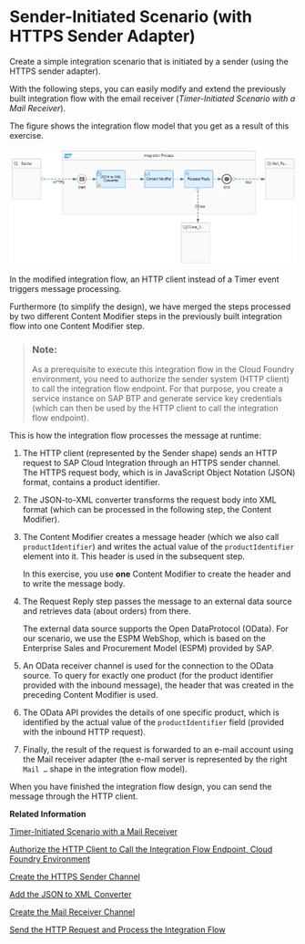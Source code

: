 <!-- loioccdb189ad99a4db0908150c799cbe9e3 -->

# Sender-Initiated Scenario \(with HTTPS Sender Adapter\)

Create a simple integration scenario that is initiated by a sender \(using the HTTPS sender adapter\).

With the following steps, you can easily modify and extend the previously built integration flow with the email receiver \(*Timer-Initiated Scenario with a Mail Receiver*\).

The figure shows the integration flow model that you get as a result of this exercise.

![](images/Integration_Flow_HTTPS_Sender_21409fc.png)



In the modified integration flow, an HTTP client instead of a Timer event triggers message processing.

Furthermore \(to simplify the design\), we have merged the steps processed by two different Content Modifier steps in the previously built integration flow into one Content Modifier step.

> ### Note:  
> As a prerequisite to execute this integration flow in the Cloud Foundry environment, you need to authorize the sender system \(HTTP client\) to call the integration flow endpoint. For that purpose, you create a service instance on SAP BTP and generate service key credentials \(which can then be used by the HTTP client to call the integration flow endpoint\).

This is how the integration flow processes the message at runtime:

1.  The HTTP client \(represented by the Sender shape\) sends an HTTP request to SAP Cloud Integration through an HTTPS sender channel. The HTTPS request body, which is in JavaScript Object Notation \(JSON\) format, contains a product identifier.

2.  The JSON-to-XML converter transforms the request body into XML format \(which can be processed in the following step, the Content Modifier\).

3.  The Content Modifier creates a message header \(which we also call `productIdentifier`\) and writes the actual value of the `productIdentifier` element into it. This header is used in the subsequent step.

    In this exercise, you use **one** Content Modifier to create the header and to write the message body.

4.  The Request Reply step passes the message to an external data source and retrieves data \(about orders\) from there.

    The external data source supports the Open DataProtocol \(OData\). For our scenario, we use the ESPM WebShop, which is based on the Enterprise Sales and Procurement Model \(ESPM\) provided by SAP.

5.  An OData receiver channel is used for the connection to the OData source. To query for exactly one product \(for the product identifier provided with the inbound message\), the header that was created in the preceding Content Modifier is used.

6.  The OData API provides the details of one specific product, which is identified by the actual value of the `productIdentifier` field \(provided with the inbound HTTP request\).

7.  Finally, the result of the request is forwarded to an e-mail account using the Mail receiver adapter \(the e-mail server is represented by the right `Mail …` shape in the integration flow model\).


When you have finished the integration flow design, you can send the message through the HTTP client.

**Related Information**  


[Timer-Initiated Scenario with a Mail Receiver](timer-initiated-scenario-with-a-mail-receiver-bfee17e.md "Create a simple integration scenario that is initiated by a timer, retrieves data from an external source, and sends the result to an e-mail account (as the receiver system).")

[Authorize the HTTP Client to Call the Integration Flow Endpoint, Cloud Foundry Environment](authorize-the-http-client-to-call-the-integration-flow-endpoint-cloud-foundry-environment-7ac1d3a.md "You perform these steps to authorize the sender (HTTP client) to call the SAP Cloud Integration integration flow endpoint.")

[Create the HTTPS Sender Channel](create-the-https-sender-channel-bd53c6e.md "Add an HTTPS sender channel to enable the integration flow to receive HTTP requests.")

[Add the JSON to XML Converter](add-the-json-to-xml-converter-2c49c10.md "Add a JSON-to-XML converter to convert the HTTP request, which is in JavaScript Object Notation (JSON) format, to XML for further processing.")

 <?sap-ot O2O class="- topic/link " href="1399da491e7946999ead9566ae751311.xml" text="" desc="" xtrc="link:5" xtrf="file:/home/builder/src/dita-all/cdo1688560638547/loio3268cb35959d4b368fb49de861bfe8a1_en-US/src/content/localization/en-us/ccdb189ad99a4db0908150c799cbe9e3.xml" ?> 

 <?sap-ot O2O class="- topic/link " href="b60b009577f54f7eb56b457c16b25b26.xml" text="" desc="" xtrc="link:6" xtrf="file:/home/builder/src/dita-all/cdo1688560638547/loio3268cb35959d4b368fb49de861bfe8a1_en-US/src/content/localization/en-us/ccdb189ad99a4db0908150c799cbe9e3.xml" ?> 

 <?sap-ot O2O class="- topic/link " href="b08ee602f6954b2eb3cfd111f9a4d367.xml" text="" desc="" xtrc="link:7" xtrf="file:/home/builder/src/dita-all/cdo1688560638547/loio3268cb35959d4b368fb49de861bfe8a1_en-US/src/content/localization/en-us/ccdb189ad99a4db0908150c799cbe9e3.xml" ?> 

[Create the Mail Receiver Channel](create-the-mail-receiver-channel-a6966fd.md "Add a Mail receiver channel to enable the integration flow to send messages to an e-mail account.")

[Send the HTTP Request and Process the Integration Flow](send-the-http-request-and-process-the-integration-flow-f08cca6.md "Set up an HTTP client using Postman and send the HTTP request.")

